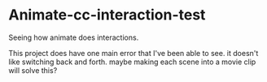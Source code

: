# Animate-cc-interaction-test
Seeing how animate does interactions.

This project does have one main error that I've been able to see. it doesn't like switching back and forth. maybe making each scene into a movie clip will solve this?

